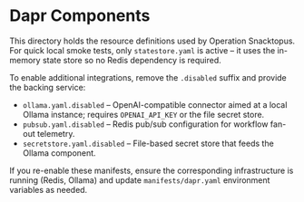 # Dapr Components

This directory holds the resource definitions used by Operation Snacktopus. For quick local smoke tests, only `statestore.yaml` is active – it uses the in-memory state store so no Redis dependency is required.

To enable additional integrations, remove the `.disabled` suffix and provide the backing service:

- `ollama.yaml.disabled` – OpenAI-compatible connector aimed at a local Ollama instance; requires `OPENAI_API_KEY` or the file secret store.
- `pubsub.yaml.disabled` – Redis pub/sub configuration for workflow fan-out telemetry.
- `secretstore.yaml.disabled` – File-based secret store that feeds the Ollama component.

If you re-enable these manifests, ensure the corresponding infrastructure is running (Redis, Ollama) and update `manifests/dapr.yaml` environment variables as needed.
